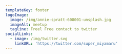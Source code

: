 ```yaml
---
templateKey: footer
logoImage:
  image: /img/annie-spratt-608001-unsplash.jpg
  imageAlt: meetup
  tagline: Freel Free contact to twitter
socialLinks:
  - image: /img/twitter.svg
    linkURL: 'https://twitter.com/super_miyamaru'
---
```


